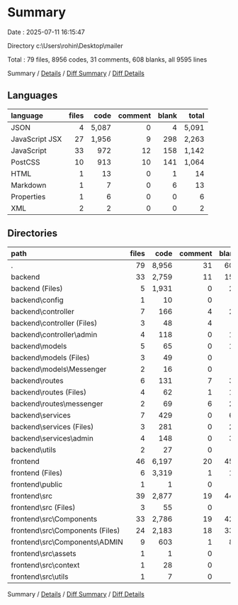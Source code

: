 # Summary

Date : 2025-07-11 16:15:47

Directory c:\\Users\\rohin\\Desktop\\mailer

Total : 79 files,  8956 codes, 31 comments, 608 blanks, all 9595 lines

Summary / [Details](details.md) / [Diff Summary](diff.md) / [Diff Details](diff-details.md)

## Languages
| language | files | code | comment | blank | total |
| :--- | ---: | ---: | ---: | ---: | ---: |
| JSON | 4 | 5,087 | 0 | 4 | 5,091 |
| JavaScript JSX | 27 | 1,956 | 9 | 298 | 2,263 |
| JavaScript | 33 | 972 | 12 | 158 | 1,142 |
| PostCSS | 10 | 913 | 10 | 141 | 1,064 |
| HTML | 1 | 13 | 0 | 1 | 14 |
| Markdown | 1 | 7 | 0 | 6 | 13 |
| Properties | 1 | 6 | 0 | 0 | 6 |
| XML | 2 | 2 | 0 | 0 | 2 |

## Directories
| path | files | code | comment | blank | total |
| :--- | ---: | ---: | ---: | ---: | ---: |
| . | 79 | 8,956 | 31 | 608 | 9,595 |
| backend | 33 | 2,759 | 11 | 155 | 2,925 |
| backend (Files) | 5 | 1,931 | 0 | 21 | 1,952 |
| backend\\config | 1 | 10 | 0 | 0 | 10 |
| backend\\controller | 7 | 166 | 4 | 20 | 190 |
| backend\\controller (Files) | 3 | 48 | 4 | 3 | 55 |
| backend\\controller\\admin | 4 | 118 | 0 | 17 | 135 |
| backend\\models | 5 | 65 | 0 | 10 | 75 |
| backend\\models (Files) | 3 | 49 | 0 | 4 | 53 |
| backend\\models\\Messenger | 2 | 16 | 0 | 6 | 22 |
| backend\\routes | 6 | 131 | 7 | 32 | 170 |
| backend\\routes (Files) | 4 | 62 | 1 | 11 | 74 |
| backend\\routes\\messenger | 2 | 69 | 6 | 21 | 96 |
| backend\\services | 7 | 429 | 0 | 66 | 495 |
| backend\\services (Files) | 3 | 281 | 0 | 29 | 310 |
| backend\\services\\admin | 4 | 148 | 0 | 37 | 185 |
| backend\\utils | 2 | 27 | 0 | 6 | 33 |
| frontend | 46 | 6,197 | 20 | 453 | 6,670 |
| frontend (Files) | 6 | 3,319 | 1 | 13 | 3,333 |
| frontend\\public | 1 | 1 | 0 | 0 | 1 |
| frontend\\src | 39 | 2,877 | 19 | 440 | 3,336 |
| frontend\\src (Files) | 3 | 55 | 0 | 8 | 63 |
| frontend\\src\\Components | 33 | 2,786 | 19 | 422 | 3,227 |
| frontend\\src\\Components (Files) | 24 | 2,183 | 18 | 334 | 2,535 |
| frontend\\src\\Components\\ADMIN | 9 | 603 | 1 | 88 | 692 |
| frontend\\src\\assets | 1 | 1 | 0 | 0 | 1 |
| frontend\\src\\context | 1 | 28 | 0 | 9 | 37 |
| frontend\\src\\utils | 1 | 7 | 0 | 1 | 8 |

Summary / [Details](details.md) / [Diff Summary](diff.md) / [Diff Details](diff-details.md)